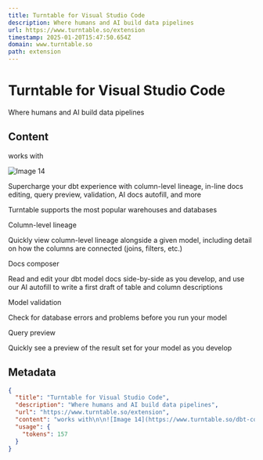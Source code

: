 ```yaml
---
title: Turntable for Visual Studio Code
description: Where humans and AI build data pipelines
url: https://www.turntable.so/extension
timestamp: 2025-01-20T15:47:50.654Z
domain: www.turntable.so
path: extension
---
```


# Turntable for Visual Studio Code


Where humans and AI build data pipelines


## Content

works with

![Image 14](https://www.turntable.so/dbt-core.svg)

Supercharge your dbt experience with column-level lineage, in-line docs editing, query preview, validation, AI docs autofill, and more

Turntable supports the most popular warehouses and databases

Column-level lineage

Quickly view column-level lineage alongside a given model, including detail on how the columns are connected (joins, filters, etc.)

Docs composer

Read and edit your dbt model docs side-by-side as you develop, and use our AI autofill to write a first draft of table and column descriptions

Model validation

Check for database errors and problems before you run your model

Query preview

Quickly see a preview of the result set for your model as you develop

## Metadata

```json
{
  "title": "Turntable for Visual Studio Code",
  "description": "Where humans and AI build data pipelines",
  "url": "https://www.turntable.so/extension",
  "content": "works with\n\n![Image 14](https://www.turntable.so/dbt-core.svg)\n\nSupercharge your dbt experience with column-level lineage, in-line docs editing, query preview, validation, AI docs autofill, and more\n\nTurntable supports the most popular warehouses and databases\n\nColumn-level lineage\n\nQuickly view column-level lineage alongside a given model, including detail on how the columns are connected (joins, filters, etc.)\n\nDocs composer\n\nRead and edit your dbt model docs side-by-side as you develop, and use our AI autofill to write a first draft of table and column descriptions\n\nModel validation\n\nCheck for database errors and problems before you run your model\n\nQuery preview\n\nQuickly see a preview of the result set for your model as you develop",
  "usage": {
    "tokens": 157
  }
}
```
